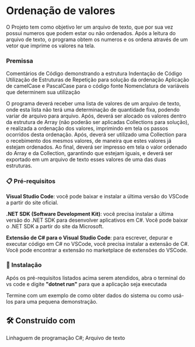 # Ordenação de valores 

O Projeto tem como objetivo ler um arquivo de texto, que por sua vez possui numeros que podem estar ou não ordenados. Após a leitura do arquivo de texto, o programa obtem os numeros e os ordena através de um vetor que imprime os valores na tela.

### Premissa

Comentários de Código demonstrando a estrutura
Indentação de Código
Utilização de Estruturas de Repetição para solução da ordenação
Aplicação de camelCase e PascalCase para o código fonte
Nomenclatura de variáveis que determinem sua utilização

O programa deverá receber uma lista de valores de um arquivo de texto, onde esta lista não terá uma determinação de quantidade fixa, podendo variar de arquivo para arquivo. Após, deverá ser alocado os valores dentro da estrutura de Array (não poderão ser aplicadas Collections para solução), e realizada a ordenação dos valores, imprimindo em tela os passos ocorridos desta ordenação. Após, deverá ser utilizado uma Collection para o recebimento dos mesmos valores, de maneira que estes valores já estejam ordenados. Ao final, deverá ser impresso em tela o valor ordenado do Array e da Collection, garantindo que estejam iguais, e deverá ser exportado em um arquivo de texto esses valores de uma das duas estruturas.

### 📋 Pré-requisitos

<strong>Visual Studio Code</strong>: você pode baixar e instalar a última versão do VSCode a partir do site oficial.

<strong>.NET SDK (Software Development Kit)</strong>: você precisa instalar a última versão do .NET SDK para desenvolver aplicativos em C#. Você pode baixar o .NET SDK a partir do site da Microsoft.

<strong>Extensão de C# para o Visual Studio Code</strong>: para escrever, depurar e executar código em C# no VSCode, você precisa instalar a extensão de C#. Você pode encontrar a extensão no marketplace de extensões do VSCode.

### 🔧 Instalação

Após os pré-requisitos listados acima serem atendidos, abra o terminal do vs code e digite <strong>"dotnet run"</strong> para que a aplicação seja executada 

Termine com um exemplo de como obter dados do sistema ou como usá-los para uma pequena demonstração.

## 🛠️ Construído com

Linhaguem de programação C#;
Arquivo de texto


